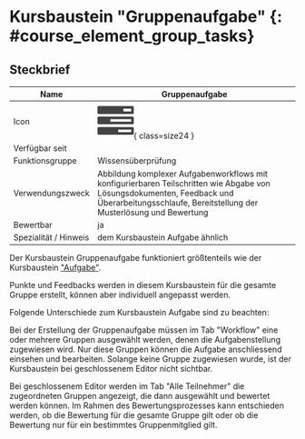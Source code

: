 # Kursbaustein "Gruppenaufgabe"  {: #course_element_group_tasks}


## Steckbrief

Name | Gruppenaufgabe
---------|----------
Icon | ![Gruppenaufgabe Icon](assets/task.png){ class=size24  }
Verfügbar seit | 
Funktionsgruppe | Wissensüberprüfung
Verwendungszweck | Abbildung komplexer Aufgabenworkflows mit konfigurierbaren Teilschritten wie Abgabe von Lösungsdokumenten, Feedback und Überarbeitungsschlaufe, Bereitstellung der Musterlösung und Bewertung
Bewertbar | ja
Spezialität / Hinweis | dem Kursbaustein Aufgabe ähnlich



Der Kursbaustein Gruppenaufgabe funktioniert größtenteils wie der Kursbaustein
["Aufgabe"](Course_Element_Task.de.md).

Punkte und Feedbacks werden in diesem Kursbaustein für die gesamte Gruppe erstellt, können aber individuell angepasst werden.

Folgende Unterschiede zum Kursbaustein Aufgabe sind zu beachten:

Bei der Erstellung der Gruppenaufgabe müssen im Tab "Workflow" eine oder mehrere Gruppen ausgewählt werden, denen die Aufgabenstellung zugewiesen wird. Nur diese Gruppen können die Aufgabe anschliessend einsehen und bearbeiten. Solange keine Gruppe zugewiesen wurde, ist der Kursbaustein bei geschlossenem Editor nicht sichtbar.

Bei geschlossenem Editor werden im Tab "Alle Teilnehmer" die zugeordneten Gruppen angezeigt, die dann ausgewählt und bewertet werden können. Im Rahmen des Bewertungsprozesses kann entschieden werden, ob die Bewertung für die gesamte Gruppe gilt oder ob die Bewertung nur für ein bestimmtes Gruppenmitglied gilt.
